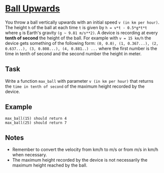 # [Ball Upwards](https://www.codewars.com/kata/ball-upwards "https://www.codewars.com/kata/566be96bb3174e155300001b")

You throw a ball vertically upwards with an initial speed `v (in km per hour)`. The height `h` of the ball at each time `t`
is given by `h = v*t - 0.5*g*t*t` where `g` is Earth's gravity `(g ~ 9.81 m/s**2)`. A device is recording at every **tenth
of second** the height of the ball.
For example with `v = 15 km/h` the device gets something of the following form:
`(0, 0.0), (1, 0.367...), (2, 0.637...), (3, 0.808...), (4, 0.881..) ...`
where the first number is the time in tenth of second and the second number the height in meter.

## Task

Write a function `max_ball` with parameter `v (in km per hour)` that returns the `time in tenth of second`
of the maximum height recorded by the device.

## Example

```
max_ball(15) should return 4
max_ball(25) should return 7
```

## Notes

- Remember to convert the velocity from km/h to m/s or from m/s in km/h when necessary.
- The maximum height recorded by the device is not necessarily the maximum height reached by the ball.